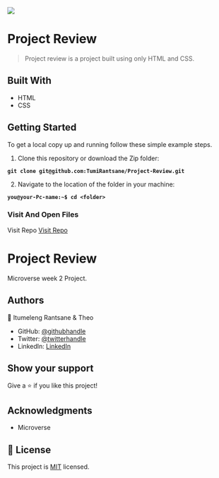 ![](https://img.shields.io/badge/Microverse-blueviolet)

# Project Review

> Project review is a project built using only HTML and CSS.

## Built With

- HTML
- CSS

## Getting Started

To get a local copy up and running follow these simple example steps.

1. Clone this repository or download the Zip folder:

**`git clone git@github.com:TumiRantsane/Project-Review.git`**

2. Navigate to the location of the folder in your machine:

**`you@your-Pc-name:~$ cd <folder>`**

### Visit And Open Files

Visit Repo
[Visit Repo](https://git@github.com:TumiRantsane/Project-Review.git)

# Project Review

Microverse week 2 Project.

## Authors

👤 Itumeleng Rantsane & Theo

- GitHub: [@githubhandle](https://github.com/TumiRantsane)
- Twitter: [@twitterhandle](https://twitter.com/irantsane)
- LinkedIn: [LinkedIn](https://www.linkedin.com/in/itumeleng-rantsane-552a44244/)

## Show your support

Give a ⭐️ if you like this project!

## Acknowledgments

- Microverse

## 📝 License

This project is [MIT](./LICENSE) licensed.
